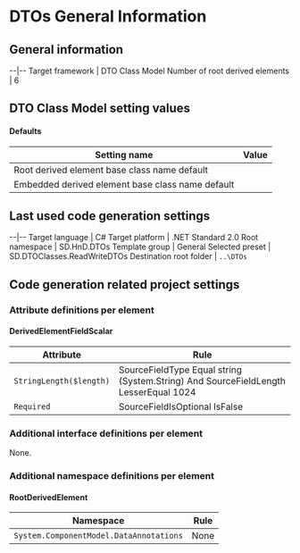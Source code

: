 ﻿DTOs General Information
==================

## General information

--|--
Target framework | DTO Class Model
Number of root derived elements | 6

## DTO Class Model setting values

#### Defaults

Setting name | Value
--|--
Root derived element base class name default | 
Embedded derived element base class name default | 

## Last used code generation settings

--|--
Target language | C#
Target platform | .NET Standard 2.0
Root namespace | SD.HnD.DTOs
Template group | General
Selected preset | SD.DTOClasses.ReadWriteDTOs
Destination root folder | `..\DTOs`

## Code generation related project settings

### Attribute definitions per element

#### DerivedElementFieldScalar

Attribute|Rule
--|--
`StringLength($length)` | SourceFieldType Equal string (System.String) And SourceFieldLength LesserEqual 1024 
`Required` | SourceFieldIsOptional IsFalse  


### Additional interface definitions per element

None.

### Additional namespace definitions per element

#### RootDerivedElement

Namespace|Rule
--|--
`System.ComponentModel.DataAnnotations` | None


 